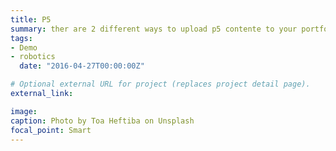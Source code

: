 ```yaml
---
title: P5
summary: ther are 2 different ways to upload p5 contente to your portfolio.
tags:
- Demo
- robotics
  date: "2016-04-27T00:00:00Z"

# Optional external URL for project (replaces project detail page).
external_link:

image:
caption: Photo by Toa Heftiba on Unsplash
focal_point: Smart
---
```

